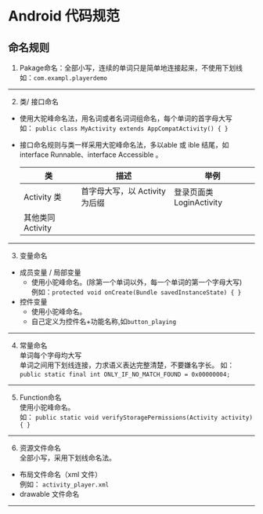 # Android 代码规范

## 命名规则

 1. Pakage命名：全部小写，连续的单词只是简单地连接起来，不使用下划线  
   如：`com.exampl.playerdemo`  

----------
 2. 类/ 接口命名  
 + 使用大驼峰命名法，用名词或者名词词组命名，每个单词的首字母大写   
     如： `public class MyActivity extends AppCompatActivity() { }`
 + 接口命名规则与类一样采用大驼峰命名法，多以able 或 ible 结尾，如interface Runnable、interface Accessible 。

     |  类                  | 描述                          | 举例                       |  
     |  ----                |  ----                        | ----                       |  
     |  Activity 类         | 首字母大写，以 Activity 为后缀 | 登录页面类 LoginActivity    |  
     |  其他类同Activity     |                              |                            |  

----------
 3. 变量命名  
 + 成员变量 / 局部变量
     + 使用小驼峰命名。(除第一个单词以外，每一个单词的第一个字母大写)  
         例如：`protected void onCreate(Bundle savedInstanceState) { }`
 + 控件变量
      + 使用小驼峰命名。
      + 自己定义为控件名+功能名称,如`button_playing`
----------
 4. 常量命名   
 单词每个字母均大写  
 单词之间用下划线连接，力求语义表达完整清楚，不要嫌名字长。 
 如：`public static final int ONLY_IF_NO_MATCH_FOUND = 0x00000004;`    

----------
 5. Function命名   
 使用小驼峰命名。   
 如： `public static void verifyStoragePermissions(Activity activity) { }`  

----------
 6. 资源文件命名  
 全部小写，采用下划线命名法。  
 + 布局文件命名（xml 文件）  
    例如： `activity_player.xml`
 + drawable 文件命名  

----------

